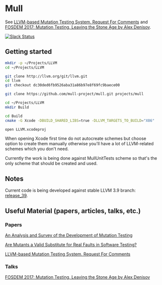 # Mull

See [LLVM-based Mutation Testing System. Request For
Comments](http://lowlevelbits.org/llvm-based-mutation-testing-system/) and [FOSDEM 2017: Mutation Testing, Leaving the Stone Age by Alex Denisov](https://www.youtube.com/watch?v=YEgiyiICkpQ).

[![Slack Status](https://mutation-testing-slack.herokuapp.com/badge.svg)](https://mutation-testing.slack.com/messages/mull)

## Getting started

```bash
mkdir -p ~/Projects/LLVM
cd ~/Projects/LLVM

git clone http://llvm.org/git/llvm.git
cd llvm
git checkout dc30ded6fb9526aba31a86b97e8f69fc9baece00

git clone https://github.com/mull-project/mull.git projects/mull

cd ~/Projects/LLVM
mkdir Build

cd Build
cmake -G Xcode -DBUILD_SHARED_LIBS=true -DLLVM_TARGETS_TO_BUILD="X86" ../llvm

open LLVM.xcodeproj
```

When opening Xcode first time do not autocreate schemes but choose option to
create them manually otherwise you'll have a lot of LLVM-related schemes which
you don't need.

Currently the work is being done against MullUnitTests scheme so that's the
only scheme that should be created and used.

## Notes

Current code is being developed against stable LLVM 3.9 branch:
[release_39](https://github.com/llvm-mirror/llvm/tree/release_39).

## Useful Material (papers, articles, talks, etc.)

### Papers

[An Analysis and Survey of the Development of
Mutation Testing](http://www0.cs.ucl.ac.uk/staff/mharman/tse-mutation-survey.pdf)

[Are Mutants a Valid Substitute for Real Faults in Software Testing?](https://homes.cs.washington.edu/~mernst/pubs/mutation-effectiveness-fse2014.pdf)

[LLVM-based Mutation Testing System. Request For
Comments](http://lowlevelbits.org/llvm-based-mutation-testing-system/)

### Talks

[FOSDEM 2017: Mutation Testing, Leaving the Stone Age by Alex Denisov](https://www.youtube.com/watch?v=YEgiyiICkpQ)

